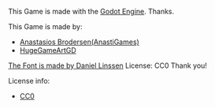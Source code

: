This Game is made with the [Godot Engine](https://godotengine.org/). Thanks.

This Game is made by:

- [Anastasios Brodersen(AnastiGames)](https://anastigames.itch.io/)
- [HugeGameArtGD](https://codeberg.org/HugeGameArtGD/)

[The Font is made by Daniel Linssen](https://managore.itch.io/m5x7) License: CC0 Thank you!

License info:

- [CC0](https://creativecommons.org/publicdomain/zero/1.0/legalcode)
